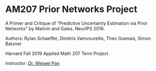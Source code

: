 # AM207 Prior Networks Project

A Primer and Critique of "Predictive Uncertainty Estimation via Prior Networks" by Malinin and Gales. NeurIPS 2018.

Authors: Rylan Schaeffer, Dimitris Vamvourellis, Theo Guenais, Simon Batzner

Harvard Fall 2019 Applied Math 207 Term Project

Instructor: [Dr. Weiwei Pan](https://iacs.seas.harvard.edu/people/weiwei-pan)
